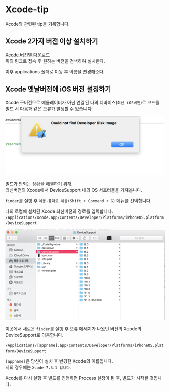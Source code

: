 # Xcode-tip

Xcode와 관련된 tip을 기록합니다.

## Xcode 2가지 버전 이상 설치하기
[Xcode 버전별 다운로드](https://developer.apple.com/download/more/)<br/>
위의 링크로 접속 후 원하는 버전을 검색하여 설치한다.

이후 applications 폴더로 이동 후 이름을 변경해준다.

## Xcode 옛날버전에 iOS 버전 설정하기

Xcode 구버전으로 에뮬레이터가 아닌 연결된 나의 디바이스(`최신 iOS버전`)로 코드를 빌드 시 다음과 같은 오류가 발생할 수 있습니다.

![not disk image](https://github.com/yuniithings/TIL/blob/master/Xcode/images/xcode-tip-not-disk.png?raw=true)


빌드가 안되는 상황을 해결하기 위해,<br/>
최신버전의 Xcode에서 DeviceSupport 내의 OS 서포터들을 가져옵니다.

`finder`를 실행 후 `이동-폴더로 이동(Shift + Command + G)` 메뉴를 선택합니다.

나의 로컬에 설치된 Xcode 최신버전의 경로를 입력합니다.
`/Applications/Xcode.app/Contents/Developer/Platforms/iPhoneOS.platform/DeviceSupport`

![not disk image](https://github.com/yuniithings/TIL/blob/master/Xcode/images/xcode-tip-devicesupport.png?raw=true)

이곳에서 새로운 `finder`를 실행 후 오류 메세지가 나왔던 버전의 Xcode의 DeviceSupport로 이동합니다.

`/Applications/[appname].app/Contents/Developer/Platforms/iPhoneOS.platform/DeviceSupport`

`[appname]`은 당신이 설치 후 변경한 Xcode의 이름입니다.<br/>
저의 경우에는 `Xcode-7.3.1 입니다.`

Xcode를 다시 실행 후 빌드를 진행하면 Process 설정이 된 후, 빌드가 시작될 것입니다.
